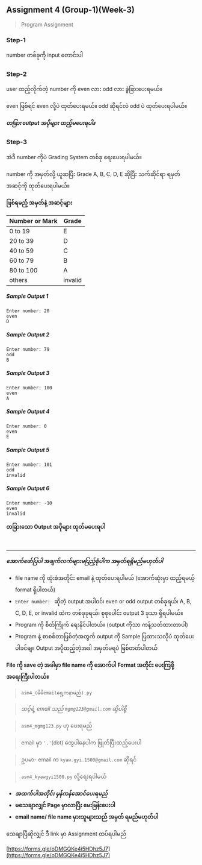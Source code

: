 ## Assignment 4 (Group-1)(Week-3)

> Program Assignment

### Step-1

number တစ်ခုကို input တောင်းပါ

### Step-2

user ထည့်လိုက်တဲ့ number ကို even လား odd လား ခွဲခြားပေးရမယ်။

even ဖြစ်ရင် even လို့ပဲ ထုတ်ပေးရမယ်။
odd ဆိုရင်လဲ odd ပဲ ထုတ်ပေးရပါမယ်။

***တခြား output အပိုများ ထည့်မပေးရပါ။***

### Step-3

အဲဒီ number ကိုပဲ Grading System တစ်ခု ရေးပေးရပါမယ်။

number ကို အမှတ်လို့ ယူဆပြီး Grade A, B, C, D, E ဆိုပြီး သက်ဆိုင်ရာ ရမှတ် အဆင့်ကို ထုတ်ပေးရပါမယ်။

**ဖြစ်ရမည့် အမှတ်နဲ့ အဆင့်များ**

| Number or Mark | Grade |
| --- | --- |
| 0 to 19 | E |
| 20 to 39 | D |
| 40 to 59 | C |
| 60 to 79 | B |
| 80 to 100 | A |
| others | invalid |

##### Sample Output 1
```
Enter number: 20
even
D
```

##### Sample Output 2
```
Enter number: 79
odd
B
```

##### Sample Output 3
```
Enter number: 100
even
A
```

##### Sample Output 4
```
Enter number: 0
even
E
```

##### Sample Output 5
```
Enter number: 101
odd
invalid
```

##### Sample Output 6
```
Enter number: -10
even
invalid
```

**တခြားသော Output အပိုများ ထုတ်မပေးရပါ**

<br>
<hr>

***အောက်ဖော်ပြပါ အချက်လက်များမပြည့်စုံပါက အမှတ်ရရှိမည်မဟုတ်ပါ***

* file name ကို ထုံးစံအတိုင်း email နဲ့ ထုတ်ပေးရပါမယ် (အောက်ဆုံးမှာ ထည့်ရမယ့် format ရှိပါတယ်)
* ```Enter number: ``` ဆိုတဲ့ output အပါဝင်၊ even or odd output တစ်ခုရယ်၊ A, B, C, D, E, or invalid ထဲက တစ်ခုခုရယ်၊ စုစုပေါင်း output 3 ခုသာ ရှိရပါမယ်။
* Program ကို စိတ်ကြိုက် ရေးနိုင်ပါတယ်။ (output ကိုသာ ကန့်သတ်ထားတာပါ)
* Program နဲ့ စာစစ်တာဖြစ်တဲ့အတွက် output ကို Sample ပြထားသလိုပဲ ထုတ်ပေးပါခင်ဗျ။ Output အပိုထည့်တဲ့အခါ အမှတ်မရပဲ ဖြစ်တတ်ပါတယ်

**File ကို save တဲ့ အခါမှာ file name ကို အောက်ပါ Format အတိုင်း ပေးကြဖို့ အရေးကြီးပါတယ်။**

> ```asm4_(မိမိemailရှေ့ကနာမည်).py```

> *သင့်ရဲ့ email သည် ```mgmg123@gmail.com``` ဆိုပါစို့*

> ```asm4_mgmg123.py``` ဟု ပေးရမည်

> email မှာ ```'.'```(dot) တွေပါနေပါက ဖြုတ်ပြီးထည့်ပေးပါ

> ဥပမာ- email က ```kyaw.gyi.1500@gmail.com``` ဆိုရင်

> ```asm4_kyawgyi1500.py``` လို့ရေးရပါမယ်


* ***အထက်ပါအတိုင်း မှန်ကန်အောင်ပေးရမည်***
* **မသေချာလျှင် Page မှာလာပြီး မေးမြန်းပေးပါ**
* **email name/ file name မှားသူများသည် အမှတ် ရမည်မဟုတ်ပါ**

သေချာပြီဆိုလျှင် ဒီ link မှာ Assignment ထပ်ရပါမည်

[https://forms.gle/oDMGQKe4i5HDhz5J7](https://forms.gle/oDMGQKe4i5HDhz5J7)